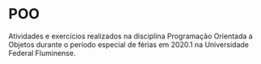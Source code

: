 # POO
Atividades e exercícios realizados na disciplina Programação Orientada a Objetos durante o período especial de férias em 2020.1 na Universidade Federal Fluminense.

